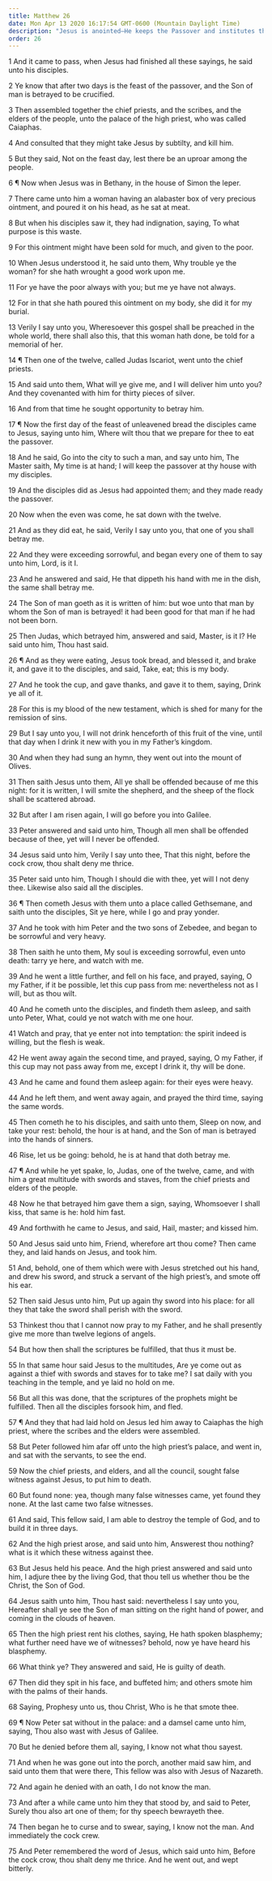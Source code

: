```yaml
---
title: Matthew 26
date: Mon Apr 13 2020 16:17:54 GMT-0600 (Mountain Daylight Time)
description: "Jesus is anointed—He keeps the Passover and institutes the sacrament—He suffers in Gethsemane, is betrayed by Judas, and is taken before Caiaphas—Peter denies that he knows Jesus."
order: 26
---
```


1 And it came to pass, when Jesus had finished all these sayings, he said unto his disciples.

2 Ye know that after two days is the feast of the passover, and the Son of man is betrayed to be crucified.

3 Then assembled together the chief priests, and the scribes, and the elders of the people, unto the palace of the high priest, who was called Caiaphas.

4 And consulted that they might take Jesus by subtilty, and kill him.

5 But they said, Not on the feast day, lest there be an uproar among the people.

6 ¶ Now when Jesus was in Bethany, in the house of Simon the leper.

7 There came unto him a woman having an alabaster box of very precious ointment, and poured it on his head, as he sat at meat.

8 But when his disciples saw it, they had indignation, saying, To what purpose is this waste.

9 For this ointment might have been sold for much, and given to the poor.

10 When Jesus understood it, he said unto them, Why trouble ye the woman? for she hath wrought a good work upon me.

11 For ye have the poor always with you; but me ye have not always.

12 For in that she hath poured this ointment on my body, she did it for my burial.

13 Verily I say unto you, Wheresoever this gospel shall be preached in the whole world, there shall also this, that this woman hath done, be told for a memorial of her.

14 ¶ Then one of the twelve, called Judas Iscariot, went unto the chief priests.

15 And said unto them, What will ye give me, and I will deliver him unto you? And they covenanted with him for thirty pieces of silver.

16 And from that time he sought opportunity to betray him.

17 ¶ Now the first day of the feast of unleavened bread the disciples came to Jesus, saying unto him, Where wilt thou that we prepare for thee to eat the passover.

18 And he said, Go into the city to such a man, and say unto him, The Master saith, My time is at hand; I will keep the passover at thy house with my disciples.

19 And the disciples did as Jesus had appointed them; and they made ready the passover.

20 Now when the even was come, he sat down with the twelve.

21 And as they did eat, he said, Verily I say unto you, that one of you shall betray me.

22 And they were exceeding sorrowful, and began every one of them to say unto him, Lord, is it I.

23 And he answered and said, He that dippeth his hand with me in the dish, the same shall betray me.

24 The Son of man goeth as it is written of him: but woe unto that man by whom the Son of man is betrayed! it had been good for that man if he had not been born.

25 Then Judas, which betrayed him, answered and said, Master, is it I? He said unto him, Thou hast said.

26 ¶ And as they were eating, Jesus took bread, and blessed it, and brake it, and gave it to the disciples, and said, Take, eat; this is my body.

27 And he took the cup, and gave thanks, and gave it to them, saying, Drink ye all of it.

28 For this is my blood of the new testament, which is shed for many for the remission of sins.

29 But I say unto you, I will not drink henceforth of this fruit of the vine, until that day when I drink it new with you in my Father’s kingdom.

30 And when they had sung an hymn, they went out into the mount of Olives.

31 Then saith Jesus unto them, All ye shall be offended because of me this night: for it is written, I will smite the shepherd, and the sheep of the flock shall be scattered abroad.

32 But after I am risen again, I will go before you into Galilee.

33 Peter answered and said unto him, Though all men shall be offended because of thee, yet will I never be offended.

34 Jesus said unto him, Verily I say unto thee, That this night, before the cock crow, thou shalt deny me thrice.

35 Peter said unto him, Though I should die with thee, yet will I not deny thee. Likewise also said all the disciples.

36 ¶ Then cometh Jesus with them unto a place called Gethsemane, and saith unto the disciples, Sit ye here, while I go and pray yonder.

37 And he took with him Peter and the two sons of Zebedee, and began to be sorrowful and very heavy.

38 Then saith he unto them, My soul is exceeding sorrowful, even unto death: tarry ye here, and watch with me.

39 And he went a little further, and fell on his face, and prayed, saying, O my Father, if it be possible, let this cup pass from me: nevertheless not as I will, but as thou wilt.

40 And he cometh unto the disciples, and findeth them asleep, and saith unto Peter, What, could ye not watch with me one hour.

41 Watch and pray, that ye enter not into temptation: the spirit indeed is willing, but the flesh is weak.

42 He went away again the second time, and prayed, saying, O my Father, if this cup may not pass away from me, except I drink it, thy will be done.

43 And he came and found them asleep again: for their eyes were heavy.

44 And he left them, and went away again, and prayed the third time, saying the same words.

45 Then cometh he to his disciples, and saith unto them, Sleep on now, and take your rest: behold, the hour is at hand, and the Son of man is betrayed into the hands of sinners.

46 Rise, let us be going: behold, he is at hand that doth betray me.

47 ¶ And while he yet spake, lo, Judas, one of the twelve, came, and with him a great multitude with swords and staves, from the chief priests and elders of the people.

48 Now he that betrayed him gave them a sign, saying, Whomsoever I shall kiss, that same is he: hold him fast.

49 And forthwith he came to Jesus, and said, Hail, master; and kissed him.

50 And Jesus said unto him, Friend, wherefore art thou come? Then came they, and laid hands on Jesus, and took him.

51 And, behold, one of them which were with Jesus stretched out his hand, and drew his sword, and struck a servant of the high priest’s, and smote off his ear.

52 Then said Jesus unto him, Put up again thy sword into his place: for all they that take the sword shall perish with the sword.

53 Thinkest thou that I cannot now pray to my Father, and he shall presently give me more than twelve legions of angels.

54 But how then shall the scriptures be fulfilled, that thus it must be.

55 In that same hour said Jesus to the multitudes, Are ye come out as against a thief with swords and staves for to take me? I sat daily with you teaching in the temple, and ye laid no hold on me.

56 But all this was done, that the scriptures of the prophets might be fulfilled. Then all the disciples forsook him, and fled.

57 ¶ And they that had laid hold on Jesus led him away to Caiaphas the high priest, where the scribes and the elders were assembled.

58 But Peter followed him afar off unto the high priest’s palace, and went in, and sat with the servants, to see the end.

59 Now the chief priests, and elders, and all the council, sought false witness against Jesus, to put him to death.

60 But found none: yea, though many false witnesses came, yet found they none. At the last came two false witnesses.

61 And said, This fellow said, I am able to destroy the temple of God, and to build it in three days.

62 And the high priest arose, and said unto him, Answerest thou nothing? what is it which these witness against thee.

63 But Jesus held his peace. And the high priest answered and said unto him, I adjure thee by the living God, that thou tell us whether thou be the Christ, the Son of God.

64 Jesus saith unto him, Thou hast said: nevertheless I say unto you, Hereafter shall ye see the Son of man sitting on the right hand of power, and coming in the clouds of heaven.

65 Then the high priest rent his clothes, saying, He hath spoken blasphemy; what further need have we of witnesses? behold, now ye have heard his blasphemy.

66 What think ye? They answered and said, He is guilty of death.

67 Then did they spit in his face, and buffeted him; and others smote him with the palms of their hands.

68 Saying, Prophesy unto us, thou Christ, Who is he that smote thee.

69 ¶ Now Peter sat without in the palace: and a damsel came unto him, saying, Thou also wast with Jesus of Galilee.

70 But he denied before them all, saying, I know not what thou sayest.

71 And when he was gone out into the porch, another maid saw him, and said unto them that were there, This fellow was also with Jesus of Nazareth.

72 And again he denied with an oath, I do not know the man.

73 And after a while came unto him they that stood by, and said to Peter, Surely thou also art one of them; for thy speech bewrayeth thee.

74 Then began he to curse and to swear, saying, I know not the man. And immediately the cock crew.

75 And Peter remembered the word of Jesus, which said unto him, Before the cock crow, thou shalt deny me thrice. And he went out, and wept bitterly.
